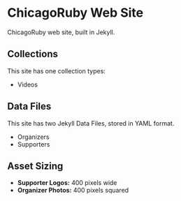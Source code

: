 # ChicagoRuby Web Site

ChicagoRuby web site, built in Jekyll.

## Collections

This site has one collection types:

* Videos

## Data Files

This site has two Jekyll Data Files, stored in YAML format.

* Organizers
* Supporters

## Asset Sizing

* **Supporter Logos:** 400 pixels wide
* **Organizer Photos:** 400 pixels squared
